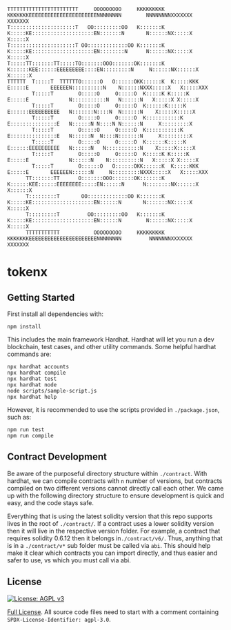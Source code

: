```
TTTTTTTTTTTTTTTTTTTTTTT     OOOOOOOOO     KKKKKKKKK    KKKKKKKEEEEEEEEEEEEEEEEEEEEEENNNNNNNN        NNNNNNNNXXXXXXX       XXXXXXX
T:::::::::::::::::::::T   OO:::::::::OO   K:::::::K    K:::::KE::::::::::::::::::::EN:::::::N       N::::::NX:::::X       X:::::X
T:::::::::::::::::::::T OO:::::::::::::OO K:::::::K    K:::::KE::::::::::::::::::::EN::::::::N      N::::::NX:::::X       X:::::X
T:::::TT:::::::TT:::::TO:::::::OOO:::::::OK:::::::K   K::::::KEE::::::EEEEEEEEE::::EN:::::::::N     N::::::NX::::::X     X::::::X
TTTTTT  T:::::T  TTTTTTO::::::O   O::::::OKK::::::K  K:::::KKK  E:::::E       EEEEEEN::::::::::N    N::::::NXXX:::::X   X:::::XXX
        T:::::T        O:::::O     O:::::O  K:::::K K:::::K     E:::::E             N:::::::::::N   N::::::N   X:::::X X:::::X   
        T:::::T        O:::::O     O:::::O  K::::::K:::::K      E::::::EEEEEEEEEE   N:::::::N::::N  N::::::N    X:::::X:::::X    
        T:::::T        O:::::O     O:::::O  K:::::::::::K       E:::::::::::::::E   N::::::N N::::N N::::::N     X:::::::::X     
        T:::::T        O:::::O     O:::::O  K:::::::::::K       E:::::::::::::::E   N::::::N  N::::N:::::::N     X:::::::::X     
        T:::::T        O:::::O     O:::::O  K::::::K:::::K      E::::::EEEEEEEEEE   N::::::N   N:::::::::::N    X:::::X:::::X    
        T:::::T        O:::::O     O:::::O  K:::::K K:::::K     E:::::E             N::::::N    N::::::::::N   X:::::X X:::::X   
        T:::::T        O::::::O   O::::::OKK::::::K  K:::::KKK  E:::::E       EEEEEEN::::::N     N:::::::::NXXX:::::X   X:::::XXX
      TT:::::::TT      O:::::::OOO:::::::OK:::::::K   K::::::KEE::::::EEEEEEEE:::::EN::::::N      N::::::::NX::::::X     X::::::X
      T:::::::::T       OO:::::::::::::OO K:::::::K    K:::::KE::::::::::::::::::::EN::::::N       N:::::::NX:::::X       X:::::X
      T:::::::::T         OO:::::::::OO   K:::::::K    K:::::KE::::::::::::::::::::EN::::::N        N::::::NX:::::X       X:::::X
      TTTTTTTTTTT           OOOOOOOOO     KKKKKKKKK    KKKKKKKEEEEEEEEEEEEEEEEEEEEEENNNNNNNN         NNNNNNNXXXXXXX       XXXXXXX
```
# tokenx

## Getting Started
First install all dependencies with:
```
npm install
```

This includes the main framework Hardhat. Hardhat will let you run a dev blockchain, test cases, and other utility 
commands. Some helpful hardhat commands are:
```
npx hardhat accounts
npx hardhat compile
npx hardhat test
npx hardhat node
node scripts/sample-script.js
npx hardhat help
```

However, it is recommended to use the scripts provided in `./package.json`, such as:
```
npm run test
npm run compile
```

## Contract Development
Be aware of the purposeful directory structure within `./contract`. With hardhat, we can compile contracts with `n` 
number of versions, but contracts compiled on two different versions cannot directly call each other. We came up with 
the following directory structure to ensure development is quick and easy, and the code stays safe.

Everything that is using the latest solidity version that this repo supports lives in the root of `./contract/`. If a 
contract uses a lower solidity version then it will live in the respective version folder. For example, a contract that 
requires solidity 0.6.12 then it belongs in`./contract/v6/`. Thus, anything that is in a `./contract/v*` sub folder 
must be called via `abi`. This should help make it clear which contracts you can import directly, and thus easier and 
safer to use, vs which you must call via abi.

## License
[![License: AGPL v3](https://img.shields.io/badge/License-AGPL%20v3-blue.svg)](https://www.gnu.org/licenses/agpl-3.0)

[Full License](LICENSE). All source code files need to start with a comment containing `SPDX-License-Identifier: agpl-3.0`.
